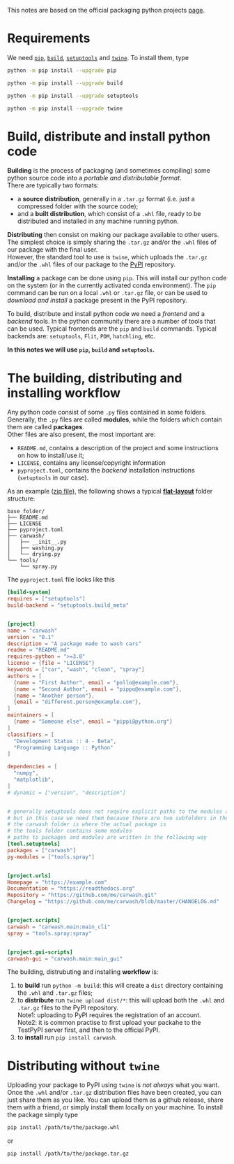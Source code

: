 [pip]: https://pip.pypa.io/en/stable/
[PyPI]: https://pypi.org/
[build]: https://pypi.org/project/build/
[setuptools]: https://setuptools.pypa.io/en/latest/index.html
[twine]: https://twine.readthedocs.io/en/latest/
[src-vs-flat]: https://packaging.python.org/en/latest/discussions/src-layout-vs-flat-layout/
[flat_layout]: https://setuptools.pypa.io/en/latest/userguide/package_discovery.html#flat-layout
[packaging]: https://packaging.python.org/en/latest/tutorials/packaging-projects/

This notes are based on the official packaging python projects [page][packaging].

# Requirements

We need [`pip`][pip], [`build`][build], [`setuptools`][setuptools] and [`twine`][twine]. To install them, type

```bash
python -m pip install --upgrade pip
```
```bash
python -m pip install --upgrade build
```
```bash
python -m pip install --upgrade setuptools
```
```bash
python -m pip install --upgrade twine
```

# Build, distribute and install python code

**Building** is the process of packaging (and sometimes compiling) some python source code into a *portable and distributable format*.\
There are typically two formats:
  * a **source distribution**, generally in a `.tar.gz` format (i.e. just a compressed folder with the source code);
  * and a **built distribution**, which consist of a `.whl` file, ready to be distributed and installed in any machine running python.

**Distributing** then consist on making our package available to other users.\
The simplest choice is simply sharing the `.tar.gz` and/or the `.whl` files of our package with the final user.\
However, the standard tool to use is `twine`, which uploads the `.tar.gz` and/or the `.whl` files of our package to the [PyPI][PyPI] repository.

**Installing** a package can be done using `pip`. This will install our python code on the system (or in the currently activated conda environment).
The `pip` command can be run on a local `.whl` or `.tar.gz` file, or can be used to *download and install* a package present in the PyPI repository.

To build, distribute and install python code we need a *frontend* and a *backend* tools.
In the python community there are a number of tools that can be used.
Typical frontends are the `pip` and `build` commands.
Typical backends are: `setuptools`, `Flit`, `PDM`, `hatchling`, etc.

**In this notes we will use `pip`, `build` and `setuptools`.**

# The building, distributing and installing workflow

Any python code consist of some `.py` files contained in some folders.\
Generally, the `.py` files are called **modules**, while the folders which contain them are called **packages**.\
Other files are also present, the most important are:
- `README.md`, contains a description of the project and some instructions on how to install/use it;
- `LICENSE`, contains any license/copyright information
- `pyproject.toml`, contains the *backend* installation instructions (`setuptools` in our case).

As an example ([zip file](https://github.com/t3n0/notes/raw/main/python/flat_layout.zip)), the following shows a typical [**flat-layout**][flat_layout] folder structure:

```
base_folder/
├── README.md
├── LICENSE
├── pyproject.toml
├── carwash/
│   ├── __init__.py
│   ├── washing.py
│   └── drying.py
└── tools/
    └── spray.py
```

The `pyproject.toml` file looks like this

```toml
[build-system]
requires = ["setuptools"]
build-backend = "setuptools.build_meta"


[project]
name = "carwash"
version = "0.1"
description = "A package made to wash cars"
readme = "README.md"
requires-python = ">=3.8"
license = {file = "LICENSE"}
keywords = ["car", "wash", "clean", "spray"]
authors = [
  {name = "First Author", email = "pollo@example.com"},
  {name = "Second Author", email = "pippo@example.com"},
  {name = "Another person"},
  {email = "different.person@example.com"},
]
maintainers = [
  {name = "Someone else", email = "pippi@python.org"}
]
classifiers = [
  "Development Status :: 4 - Beta",
  "Programming Language :: Python"
]

dependencies = [
  "numpy",
  "matplotlib",
]
# dynamic = ["version", "description"]


# generally setuptools does not require explicit paths to the modules and the packages
# but in this case we need them because there are two subfolders in the project
# the carwash folder is where the actual package is
# the tools folder contains some modules
# paths to packages and modules are written in the following way
[tool.setuptools]
packages = ["carwash"]
py-modules = ["tools.spray"]


[project.urls]
Homepage = "https://example.com"
Documentation = "https://readthedocs.org"
Repository = "https://github.com/me/carwash.git"
Changelog = "https://github.com/me/carwash/blob/master/CHANGELOG.md"


[project.scripts]
carwash = "carwash.main:main_cli"
spray = "tools.spray:spray"


[project.gui-scripts]
carwash-gui = "carwash.main:main_gui"
```


The building, distrubuting and installing **workflow** is:
1. to **build** run `python -m build`: this will create a `dist` directory containing the `.whl` and `.tar.gz` files;
2. to **distribute** run `twine upload dist/*`: this will upload both the `.whl` and `.tar.gz` files to the PyPI repository. \
   Note1: uploading to PyPI requires the registration of an account. \
   Note2: it is common practise to first upload your packahe to the TestPyPI server first, and then to the official PyPI.
3. to **install** run `pip install carwash`.

# Distributing without `twine`

Uploading your package to PyPI using `twine` is *not always* what you want.\
Once the `.whl` and/or `.tar.gz` distribution files have been created, you can just share them as you like.
You can upload them as a github release, share them with a friend, or simply install them locally on your machine.
To install the package simply type

```bash
pip install /path/to/the/package.whl
```
or
```bash
pip install /path/to/the/package.tar.gz
```
